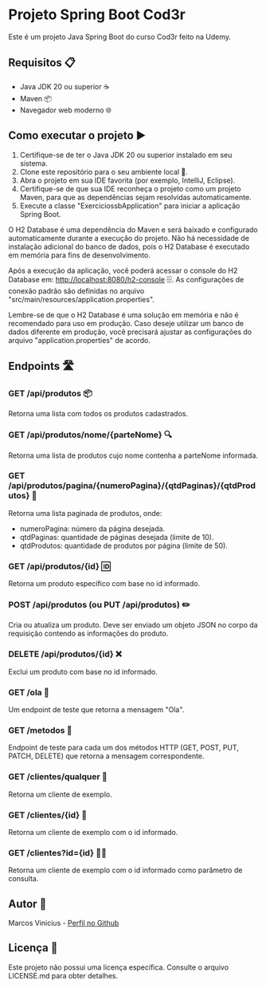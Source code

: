 # Projeto Spring Boot Cod3r

Este é um projeto Java Spring Boot do curso Cod3r feito na Udemy.

## Requisitos 📋

- Java JDK 20 ou superior ☕
- Maven 📦
- Navegador web moderno 🌐

## Como executar o projeto ▶️

1. Certifique-se de ter o Java JDK 20 ou superior instalado em seu sistema.
2. Clone este repositório para o seu ambiente local 📂.
3. Abra o projeto em sua IDE favorita (por exemplo, IntelliJ, Eclipse).
4. Certifique-se de que sua IDE reconheça o projeto como um projeto Maven, para que as dependências sejam resolvidas automaticamente.
5. Execute a classe "ExerciciossbApplication" para iniciar a aplicação Spring Boot.

O H2 Database é uma dependência do Maven e será baixado e configurado automaticamente durante a execução do projeto. Não há necessidade de instalação adicional do banco de dados, pois o H2 Database é executado em memória para fins de desenvolvimento.

Após a execução da aplicação, você poderá acessar o console do H2 Database em: [http://localhost:8080/h2-console](http://localhost:8080/h2-console) 🗄️. As configurações de conexão padrão são definidas no arquivo "src/main/resources/application.properties".

Lembre-se de que o H2 Database é uma solução em memória e não é recomendado para uso em produção. Caso deseje utilizar um banco de dados diferente em produção, você precisará ajustar as configurações do arquivo "application.properties" de acordo.

## Endpoints 🛣️

### GET /api/produtos 📦

Retorna uma lista com todos os produtos cadastrados.

### GET /api/produtos/nome/{parteNome} 🔍

Retorna uma lista de produtos cujo nome contenha a parteNome informada.

### GET /api/produtos/pagina/{numeroPagina}/{qtdPaginas}/{qtdProdutos} 📄

Retorna uma lista paginada de produtos, onde:
- numeroPagina: número da página desejada.
- qtdPaginas: quantidade de páginas desejada (limite de 10).
- qtdProdutos: quantidade de produtos por página (limite de 50).

### GET /api/produtos/{id} 🆔

Retorna um produto específico com base no id informado.

### POST /api/produtos (ou PUT /api/produtos) ✏️

Cria ou atualiza um produto. Deve ser enviado um objeto JSON no corpo da requisição contendo as informações do produto.

### DELETE /api/produtos/{id} ❌

Exclui um produto com base no id informado.

### GET /ola 👋

Um endpoint de teste que retorna a mensagem "Ola".

### GET /metodos 🔄

Endpoint de teste para cada um dos métodos HTTP (GET, POST, PUT, PATCH, DELETE) que retorna a mensagem correspondente.

### GET /clientes/qualquer 👤

Retorna um cliente de exemplo.

### GET /clientes/{id} 🧑

Retorna um cliente de exemplo com o id informado.

### GET /clientes?id={id} 🧑‍💼

Retorna um cliente de exemplo com o id informado como parâmetro de consulta.

## Autor 👤

Marcos Vinicius - [Perfil no Github](https://github.com/devmarcosvinicius)

## Licença 📄

Este projeto não possui uma licença específica. Consulte o arquivo LICENSE.md para obter detalhes.
